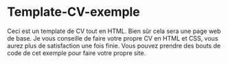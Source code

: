 # Template-CV-exemple


Ceci est un template de CV tout en HTML. Bien sûr cela sera une page web de base. Je vous conseille de faire votre propre CV en HTML et CSS, vous aurez plus de satisfaction une fois finie. Vous pouvez prendre des bouts de code de cet exemple pour faire votre propre site.

